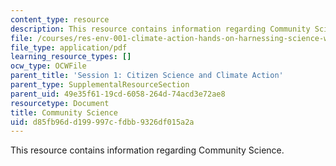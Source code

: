 ```yaml
---
content_type: resource
description: This resource contains information regarding Community Science.
file: /courses/res-env-001-climate-action-hands-on-harnessing-science-with-communities-to-cut-carbon-january-iap-2017/d85fb96dd199997cfdbb9326df015a2a_MITRES_ENV_001IAP17_ses1.1.pdf
file_type: application/pdf
learning_resource_types: []
ocw_type: OCWFile
parent_title: 'Session 1: Citizen Science and Climate Action'
parent_type: SupplementalResourceSection
parent_uid: 49e35f61-19cd-6058-264d-74acd3e72ae8
resourcetype: Document
title: Community Science
uid: d85fb96d-d199-997c-fdbb-9326df015a2a
---
```

This resource contains information regarding Community Science.


